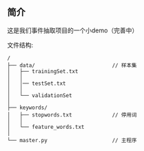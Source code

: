
简介
---
这是我们事件抽取项目的一个小demo（完善中）



文件结构:

```
/
├── data/                         // 样本集
│   ├── trainingSet.txt
│   │   
│   │── testSet.txt
│   │   
│   └── validationSet
│       
├── keywords/
│   ├── stopwords.txt             // 停用词
│   │   
│   └── feature_words.txt	
│
└── master.py                     // 主程序
```

